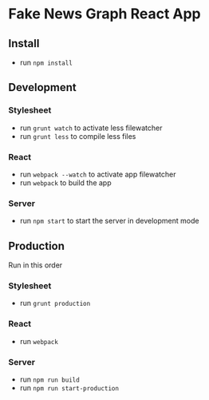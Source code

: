 # Fake News Graph React App

## Install
- run `npm install`

## Development
### Stylesheet
- run `grunt watch` to activate less filewatcher
- run `grunt less` to compile less files

### React
- run `webpack --watch` to activate app filewatcher
- run `webpack` to build the app

### Server
- run `npm start` to start the server in development mode

## Production
Run in this order

### Stylesheet
- run `grunt production`

### React
- run `webpack`

### Server
- run `npm run build`
- run `npm run start-production`